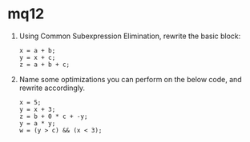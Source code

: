 # mq12

1. Using Common Subexpression Elimination, rewrite the basic block:

	```
	x = a + b;
	y = x + c;
	z = a + b + c;
	```

2. Name some optimizations you can perform on the below code, and rewrite accordingly.

	```
	x = 5;
	y = x + 3;
	z = b + 0 * c + -y;
	y = a * y;
	w = (y > c) && (x < 3);
	```

